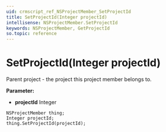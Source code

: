 ```yaml
---
uid: crmscript_ref_NSProjectMember_SetProjectId
title: SetProjectId(Integer projectId)
intellisense: NSProjectMember.SetProjectId
keywords: NSProjectMember, GetProjectId
so.topic: reference
---
```


# SetProjectId(Integer projectId)

Parent project - the project this project member belongs to.

**Parameter:** 
 - **projectId** Integer

```crmscript
NSProjectMember thing;
Integer projectId;
thing.SetProjectId(projectId);
```

